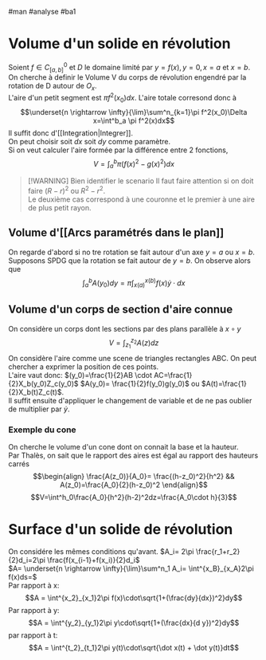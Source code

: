 #man #analyse #ba1
# Volume d'un solide en révolution
Soient $f\in C^0_{[a,b]}$ et $D$ le domaine limité par $y=f(x),y=0,x=a$ et $x=b$. On cherche à definir le Volume V du corps de révolution engendré par la rotation de D autour de $O_x$.\
L'aire d'un petit segment est $\pi f^2(x_0)dx$. L'aire totale corresond donc à $$\underset{n \rightarrow \infty}{\lim}\sum^n_{k=1}\pi f^2(x_0)\Delta x=\int^b_a \pi f^2(x)dx$$
Il suffit donc d'[[Integration|Integrer]].\
On peut choisir soit 
$dx$  soit $dy$ comme paramètre.\
Si on veut calculer l'aire formée par la différence entre 2 fonctions, $$V=\int_a^b\pi(f(x)^2-g(x)^2)dx$$

> [!WARNING] Bien identifier le scenario
> Il faut faire attention si on doit faire $(R-r)^2$ ou $R^2-r^2$.\
> Le deuxième cas correspond à une couronne et le premier à une aire de plus petit rayon.
## Volume d'[[Arcs paramétrés dans le plan]]
On regarde d'abord si no tre rotation se fait autour d'un axe $y =a$ ou $x=b$. \
Supposons SPDG que la rotation se fait autour de $y=b$. On observe alors que $$\int^b_a A(y_0)dy=\pi\int^{x(b)}_{x(a)} f(x)\dot y\cdot dx$$
## Volume d'un corps de section d'aire connue
On considère un corps dont les sections par des plans parallèle à $x\circ y$
$$V = \int^{z_2}_{z_1}A(z)dz$$
On considère l'aire comme une scene de triangles rectangles ABC. On peut chercher a exprimer la position de ces points.\
L'aire vaut donc: $(y_0)=\frac{1}{2}AB \cdot AC=\frac{1}{2}X_b(y_0)Z_c(y_0)$
$A(y_0)= \frac{1}{2}f(y_0)g(y_0)$ ou $A(t)=\frac{1}{2}X_b(t)Z_c(t)$.\
Il suffit ensuite d'appliquer le changement de variable et de ne pas oublier de multiplier par $\dot y$.
### Exemple du cone
On cherche le volume d'un cone dont on connait la base et la hauteur.\
Par Thalès, on sait que le rapport des aires est égal au rapport des hauteurs carrés
$$\begin{align}
\frac{A(z_0)}{A_0}= \frac{(h-z_0)^2}{h^2} && A(z_0)=\frac{A_0}{2}(h-z_0)^2
\end{align}$$
$$V=\int^h_0\frac{A_0}{h^2}(h-2)^2dz=\frac{A_0\cdot h}{3}$$
# Surface d'un solide de révolution
On considére les mêmes conditions qu'avant.
$A_i= 2\pi \frac{r_1+r_2}{2}d_i=2\pi \frac{f(x_{i-1}+f(x_i)}{2}d_i$\
$A= \underset{n \rightarrow \infty}{\lim}\sum^n_1 A_i= \int^{x_B}_{x_A}2\pi f(x)ds=$\
Par rapport à x:
$$A = \int^{x_2}_{x_1}2\pi f(x)\cdot\sqrt{1+(\frac{dy}{dx})^2}dy$$
Par rapport à y:
$$A = \int^{y_2}_{y_1}2\pi y\cdot\sqrt{1+(\frac{dx}{d
y})^2}dy$$
par rapport à t:
$$A = \int^{t_2}_{t_1}2\pi y(t)\cdot\sqrt{\dot x(t) + \dot y(t)}dt$$

